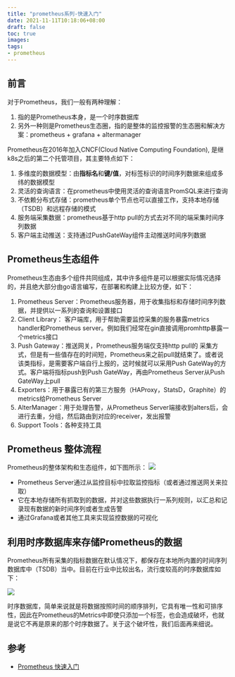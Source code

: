 ```yaml
---
title: "prometheus系列-快速入门"
date: 2021-11-11T10:18:06+08:00
draft: false
toc: true
images:
tags:
- prometheus
---
```


## 前言
对于Prometheus，我们一般有两种理解：
1. 指的是Prometheus本身，是一个时序数据库
2. 另外一种则是Prometheus生态圈，指的是整体的监控报警的生态圈和解决方案：prometheus + grafana + altermanager

Prometheus在2016年加入CNCF(Cloud Native Computing Foundation), 是继k8s之后的第二个托管项目，其主要特点如下：
1. 多维度的数据模型：由**指标名**和**键/值**，对标签标识的时间序列数据来组成多纬的数据模型
2. 灵活的查询语言：在prometheus中使用灵活的查询语言PromSQL来进行查询
3. 不依赖分布式存储：prometheus单个节点也可以直接工作，支持本地存储（TSDB）和远程存储的模式
4. 服务端采集数据：prometheus基于http pull的方式去对不同的端采集时间序列数据
5. 客户端主动推送：支持通过PushGateWay组件主动推送时间序列数据

## Prometheus生态组件
Prometheus生态由多个组件共同组成，其中许多组件是可以根据实际情况选择的，并且绝大部分由go语言编写，在部署和构建上比较方便，如下：
1. Prometheus Server：Prometheus服务器，用于收集指标和存储时间序列数据，并提供以一系列的查询和设置接口
2. Client Library： 客户端库，用于帮助需要监控采集的服务暴露metrics handler和Prometheus server。例如我们经常在gin直接调用promhttp暴露一个metrics接口
3. Push Gateway：推送网关，Prometheus服务端仅支持http pull的 采集方式，但是有一些值存在的时间短，Prometheus来之前pull就结束了。或者说该类指标，是需要客户端自行上报的，这时候就可以采用Push GateWay的方式。客户端将指标push到Push GateWay，再由Prometheus Server从Push GateWay上pull
4. Exporters：用于暴露已有的第三方服务（HAProxy，StatsD，Graphite）的metrics给Prometheus Server
5. AlterManager：用于处理告警，从Prometheus Server端接收到alters后，会进行去重，分组，然后路由到对应的receiver，发出报警
6. Support Tools：各种支持工具

## Prometheus 整体流程
Prometheus的整体架构和生态组件，如下图所示：
![](/img/prometheus_architecture.png)

* Prometheus Server通过从监控目标中拉取监控指标（或者通过推送网关来拉取）
* 它在本地存储所有抓取到的数据，并对这些数据执行一系列规则，以汇总和记录现有数据的新时间序列或者生成告警
* 通过Grafana或者其他工具来实现监控数据的可视化

## 利用时序数据库来存储Prometheus的数据
Prometheus所有采集的指标数据在默认情况下，都保存在本地所内置的时间序列数据库中（TSDB）当中。目前在行业中比较出名，流行度较高的时序数据库如下：

![](/img/time_series_db.jpeg)

时序数据库，简单来说就是将数据按照时间的顺序排列，它具有唯一性和可排序性，因此在Prometheus的Metrics中即使只添加一个标签，也会造成破坏，也就是说它不再是原来的那个时序数据了。关于这个破坏性，我们后面再来细说。

## 参考
* [Prometheus 快速入门](https://eddycjy.com/posts/prometheus/2020-05-16-startup/)




